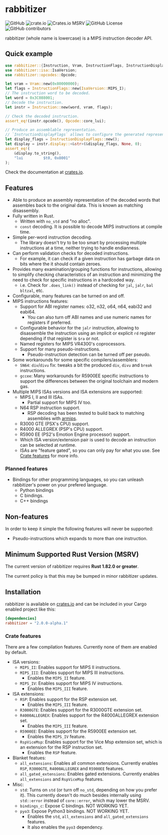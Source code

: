 # rabbitizer

![GitHub](https://img.shields.io/github/license/Decompollaborate/rabbitizer)
![crate.io](https://img.shields.io/crates/dv/rabbitizer)
![Crates.io MSRV](https://img.shields.io/crates/msrv/rabbitizer)
![GitHub License](https://img.shields.io/github/license/Decompollaborate/rabbitizer)
![GitHub contributors](https://img.shields.io/github/contributors/Decompollaborate/rabbitizer?logo=purple)

rabbitizer (whole name is lowercase) is a MIPS instruction decoder API.

## Quick example

```rust
use rabbitizer::{Instruction, Vram, InstructionFlags, InstructionDisplayFlags};
use rabbitizer::isa::IsaVersion;
use rabbitizer::opcodes::Opcode;

let vram = Vram::new(0x80000000);
let flags = InstructionFlags::new(IsaVersion::MIPS_I);
// The instruction word to be decoded.
let word = 0x3C088001;
// Decode the instruction.
let instr = Instruction::new(word, vram, flags);

// Check the decoded instruction.
assert_eq!(instr.opcode(), Opcode::core_lui);

// Produce an assemblable representation.
// `InstructionDisplayFlags` allows to configure the generated representation.
let display_flags = InstructionDisplayFlags::new();
let display = instr.display::<&str>(&display_flags, None, 0);
assert_eq!(
    &display.to_string(),
    "lui         $t0, 0x8001"
);
```

Check the documentation at [crates.io](https://crates.io/crates/rabbitizer).

## Features

- Able to produce an assembly representation of the decoded words that
  assembles back to the original data. This is known as matching disassembly.
- Fully written in Rust.
  - Written with `no_std` and "no alloc".
  - `const` decoding. It is possible to decode MIPS instructions at compile time.
- Simple per-word instruction decoding.
  - The library doesn't try to be too smart by processing multiple instructions
    at a time, neither trying to handle endianness.
- Can perform validation checks for decoded instructions.
  - For example, it can check if a given instruction has garbage data on bits
    where the it should contain zeroes.
- Provides many examination/grouping functions for instructions, allowing to
  simplify checking characteristics of an instruction and minimizing the need to
  check for specific instructions in a hardcoded way.
  - i.e. Check for `.does_link()` instead of checking for `jal`, `jalr`, `bal`
    `bltzal`, etc.
- Configurable, many features can be turned on and off.
- MIPS instructions features:
  - Support for ABI register names: o32, n32, o64, n64, eabi32 and eabi64.
    - You can also turn off ABI names and use numeric names for registers if
      preferred.
  - Configurable behavior for the `jalr` instruction, allowing to disassemble
    the instruction using an implicit or explicit `rd` register depending if
    that register is `$ra` or not.
  - Named registers for MIPS VR4300's coprocessors.
  - Support for many pseudo-instructions.
    - Pseudo-instruction detection can be turned off per pseudo.
- Some workarounds for some specific compilers/assemblers:
  - `SN64`: `div`/`divu` fix: tweaks a bit the produced `div`, `divu` and
    `break` instructions.
  - `gccee`: Many workarounds for R5900EE specific instructions to support the
    differences between the original toolchain and modern gas.
- Multiple MIPS ISAs versions and ISA extensions are supported:
  - MIPS I, II and III ISAs.
    - Partial support for MIPS IV too.
  - N64 RSP instruction support.
    - RSP decoding has been tested to build back to matching assemblies with [armips](https://github.com/Kingcom/armips/).
  - R3000 GTE (PSX's CPU) support.
  - R4000 ALLEGREX (PSP's CPU) support.
  - R5900 EE (PS2's Emotion Engine processor) support.
  - Which ISA version/extension pair is used to decode an instruction can be
    selected at runtime.
  - ISAs are "feature gated", so you can only pay for what you use. See
    [Crate features](#crate-features) for more info.

### Planned features

- Bindings for other programming languages, so you can unleash rabbitizer's
  power on your prefered language.
  - Python bindings
  - C bindings.
  - C++ bindings

## Non-features

In order to keep it simple the following features will never be supported:

- Pseudo-instructions which expands to more than one instruction.

## Minimum Supported Rust Version (MSRV)

The current version of rabbitizer requires **Rust 1.82.0 or greater**.

The current policy is that this may be bumped in minor rabbitizer updates.

## Installation

rabbitizer is available on [crates.io](https://crates.io/crates/rabbitizer) and
can be included in your Cargo enabled project like this:

```toml
[dependencies]
rabbitizer = "2.0.0-alpha.1"
```

### Crate features

There are a few compilation features. Currently none of them are enabled by
default.

- ISA versions:
  - `MIPS_II`: Enables support for MIPS II instructions.
  - `MIPS_III`: Enables support for MIPS III instructions.
    - Enables the `MIPS_II` feature.
  - `MIPS_IV`: Enables support for MIPS IV instructions.
    - Enables the `MIPS_III` feature.
- ISA extensions:
  - `RSP`: Enables support for the RSP extension set.
    - Enables the `MIPS_III` feature.
  - `R3000GTE`: Enables support for the R3000GTE extension set.
  - `R4000ALLEGREX`: Enables support for the R4000ALLEGREX extension set.
    - Enables the `MIPS_III` feature.
  - `R5900EE`: Enables support for the R5900EE extension set.
    - Enables the `MIPS_IV` feature.
  - `RspViceMsp`: Enables support for the Vice Msp extension set, which is an
    extension for the RSP instruction set.
    - Enables the `RSP` feature.
- Blanket featues:
  - `all_extensions`: Enables all common extensions. Currently enables `RSP`,
    `R3000GTE`, `R4000ALLEGREX` and `R5900EE` features.
  - `all_gated_extensions`: Enables gated extensions. Currently enables
    `all_extensions` and `RspViceMsp` features.
- Misc:
  - `std`: Turns on `std` (or turn off `no_std`, depending on how you prefer it).
    This currently doesn't do much besides internally using `std::error` instead
    of `core::error`, which may lower the MSRV.
  - `bindings_c`: Expose C bindings. NOT WORKING YET.
  - `pyo3`: Expose Python3 bindings. NOT WORKING YET.
    - Enables the `std`, `all_extensions` and `all_gated_extensions` features.
    - It also enables the `pyo3` dependency.
